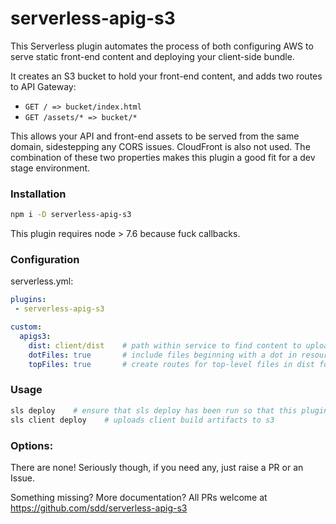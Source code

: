 # serverless-apig-s3

This Serverless plugin automates the process of both configuring AWS to serve static front-end
content and deploying your client-side bundle.

It creates an S3 bucket to hold your front-end content, and adds two routes to API Gateway:

 * `GET / => bucket/index.html`
 * `GET /assets/* => bucket/*`

This allows your API and front-end assets to be served from the same domain, sidestepping
any CORS issues. CloudFront is also not used. The combination of these two properties
makes this plugin a good fit for a dev stage environment.

### Installation

```bash
npm i -D serverless-apig-s3
```

This plugin requires node > 7.6 because fuck callbacks.

### Configuration

serverless.yml:

```yaml
plugins:
 - serverless-apig-s3

custom:
  apigs3:
    dist: client/dist    # path within service to find content to upload (default: client/dist
    dotFiles: true       # include files beginning with a dot in resources and uploads (default: false)
    topFiles: true       # create routes for top-level files in dist folder (default: false)
```

### Usage

```bash
sls deploy    # ensure that sls deploy has been run so that this plugin's resources exist.
sls client deploy    # uploads client build artifacts to s3
```

### Options:

There are none! Seriously though, if you need any, just raise a PR or an Issue.

Something missing? More documentation? All PRs welcome at https://github.com/sdd/serverless-apig-s3
